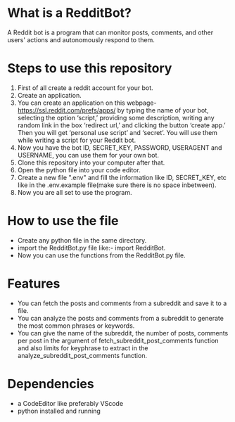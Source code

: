 # What is a RedditBot?
A Reddit bot is a program that can monitor posts, comments, and other users' actions and autonomously respond to them.

#  Steps to use this repository
1. First of all create a reddit account for your bot.
2. Create an application.
3. You can create an application on this webpage- https://ssl.reddit.com/prefs/apps/ by typing the name of your bot, selecting the option ‘script,’ providing some description, writing any random link in the box ‘redirect url,’ and clicking the button ‘create app.’ Then you will get ‘personal use script’ and ‘secret’. You will use them while writing a script for your Reddit bot.
4. Now you have the bot ID, SECRET_KEY, PASSWORD, USERAGENT and USERNAME, you can use them for your own bot.
5. Clone this repository into your computer after that.
6. Open the python file into your code editor.
7. Create a new file ".env" and fill the information like ID, SECRET_KEY, etc like in the .env.example file(make sure there is no space inbetween).
8. Now you are all set to use the program.

# How to use the file
- Create any python file in the same directory.
- import the RedditBot.py file like:- import RedditBot.
- Now you can use the functions from the RedditBot.py file.

# Features
- You can fetch the posts and comments from  a subreddit and save it to a file.
- You can analyze the posts and comments from a subreddit to generate the most common phrases or keywords.
- You can give the name of the subreddit, the number of posts, comments per post in the argument of fetch_subreddit_post_comments function and also limits for keyphrase to extract in the analyze_subreddit_post_comments function.

# Dependencies
- a CodeEditor like preferably VScode
- python installed and running
